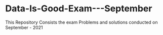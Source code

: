 # Data-Is-Good-Exam---September
This Repository Consists the exam Problems and solutions conducted on September - 2021
